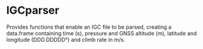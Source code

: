 IGCparser
===================

Provides functions that enable an IGC file to be parsed, creating a data.frame containing time (s), pressure and GNSS altitude (m), latitude and longitude (DDD.DDDDD°) and climb rate in m/s.




 
